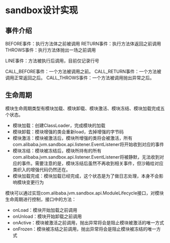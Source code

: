# sandbox设计实现

## 事件介绍

BEFORE事件：执行方法体之前被调用
RETURN事件：执行方法体返回之前调用
THROWS事件：执行方法体抛出一场之前调用

LINE事件：方法被执行后调用，目前仅记录行号

CALL_BEFORE事件：一个方法被调用之前。
CALL_RETURN事件：一个方法被调用正常返回之后。
CALL_THROWS事件：一个方法被调用抛出异常之后。

## 生命周期

模块生命周期类型有模块加载、模块卸载、模块激活、模块冻结、模块加载完成五个状态。

+ 模块加载：创建ClassLoader，完成模块的加载
+ 模块卸载：模块增强的类会重新load，去掉增强的字节码
+ 模块激活：模块被激活后，模块所增强的类将会被激活，所有com.alibaba.jvm.sandbox.api.listener.EventListener将开始收到对应的事件
+ 模块冻结：模块被冻结后，模块所持有的所有com.alibaba.jvm.sandbox.api.listener.EventListener将被静默，无法收到对应的事件。需要注意的是，模块冻结后虽然不再收到相关事件，但沙箱给对应类织入的增强代码仍然还在。
+ 模块加载完成：模块加载已经完成，这个状态是为了做日志处理，本身不会影响模块变更行为

模块可以通过实现com.alibaba.jvm.sandbox.api.ModuleLifecycle接口，对模块生命周期进行控制，接口中的方法：

+ onLoad：模块开始加载之前调用
+ onUnload：模块开始卸载之前调用
+ onActive：模块被激活之前调用，抛出异常将会是阻止模块被激活的唯一方式
+ onFrozen：模块被冻结之前调用，抛出异常将会是阻止模块被冻结的唯一方式